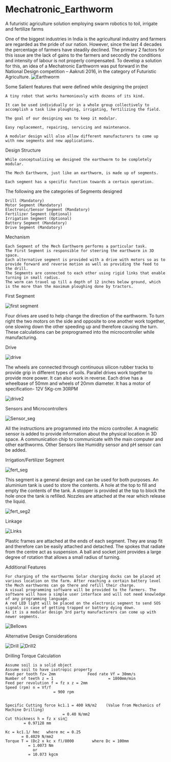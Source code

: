 # Mechatronic_Earthworm
A futuristic agriculture solution employing swarm robotics to toil, irrigate and fertilize farms

One of the biggest industries in India is the agricultural industry and farmers are regarded as the pride of our nation. However, since the last 4 decades the percentage of farmers have steadily declined. The primary 2 factors for this issue are the lack of gains to the farmers and secondly the conditions and intensity of labour is not properly compensated. To develop a solution for this, an idea of a Mechatronic Earthworm was put forward in the National Design competition – Aakruti 2016, in the category of Futuristic Agriculture. 
![Earthworm](/Earthworm.jpg)

Some Salient features that were defined while designing the project
	
	A tiny robot that works harmoniously with dozens of its kind.
	
	It can be used individually or in a whole group collectively to accomplish a task like ploughing, irrigating, fertilizing the field.
	
	The goal of our designing was to keep it modular. 
	
	Easy replacement, repairing, servicing and maintenance.
	
	A modular design will also allow different manufacturers to come up with new segments and new applications.
 
Design Structure
	
	While conceptualizing we designed the earthworm to be completely modular.
	
	The Mech Earthworm, just like an earthworm, is made up of segments.
	
	Each segment has a specific function towards a certain operation.
	
The following are the categories of Segments designed
	
	Drill (Mandatory)
	Motor Segment (Mandatory)
	Electronic/Sensor Segment (Mandatory)
	Fertilizer Segment (Optional)
	Irrigation Segment (Optional)
	Battery Segment (Mandatory)
	Drive Segment (Mandatory)

Mechanism
	
	Each Segment of the Mech Earthworm performs a particular task.
	The First Segment is responsible for steering the earthworm in 3D space.
	Each alternative segment is provided with a drive with motors so as to provide forward and reverse motion as well as providing the feed to the drill.
	The Segments are connected to each other using rigid links that enable turning in small radius.
	The worm can travel up till a depth of 12 inches below ground, which is the more than the maximum ploughing done by tractors.

First Segment

![first segment](/1stsegAssem.JPG)
 
Four drives are used to help change the direction of the earthworm.
To turn right the two motors on the side and opposite to one another work together, one slowing down the other speeding up and therefore causing the turn.
These calculations can be preprogramed into the microcontroller while manufacturing.

Drive

![drive](/Drive.JPG)
 
The wheels are connected through continuous silicon rubber tracks to provide grip in different types of soils. Parallel drives work together to provide more power. It can also work in reverse.
Each drive has a wheelbase of 50mm and wheels of 20mm diameter.
It has a motor of specification- 12V 5Kg-cm 30RPM

![drive2](/drivemech.JPG)

Sensors and Microcontrollers

![Sensor_seg](/SensorSeg.jpg)
 
All the instructions are programmed into the micro controller.
A magnetic sensor is added to provide information about the physical location in 3D space.
A communication chip to communicate with the main computer and other earthworms.
Other Sensors like Humidity sensor and pH sensor can be added.

Irrigation/Fertilizer Segment

![fert_seg](/FertilizerSeg.jpg)
 
This segment is a general design and can be used for both purposes. 
An aluminium tank is used to store the contents.
A hole at the top to fill and empty the contents of the tank.
A stopper is provided at the top to block the hole once the tank is refilled.
Nozzles are attached at the rear which release the liquid.

![fert_seg2](/FertilizerSeg1.jpg)

Linkage

![Links](/linksa.jpg)
 
Plastic frames are attached at the ends of each segment.
They are snap fit and therefore can be easily attached and detached.
The spokes that radiate from the centre act as suspension.
A ball and socket joint provides a large degree of rotation that allows a small radius of turning.

Additional Features
	
	For charging of the earthworms Solar charging docks can be placed at various location on the farm. After reaching a certain battery level the Mech earthworms can go there and refill their charge.
	A visual programming software will be provided to the farmers. The software will have a simple user interface and will not need knowledge of any programming language.
	A red LED light will be placed on the electronic segment to send SOS signals in case of getting trapped or battery dying down.
	As it is a modular design 3rd party manufacturers can come up with newer segments.
	
![Bellows](/Bellows.jpg)

Alternative Design Considerations

![Drill](/Space.jpg)
![Drill2](/AugerDrill.jpg)


Drilling Torque Calculation
	
	Assume soil is a solid object
	Assume soil to have isotropic property
	Feed per tooth fz= 2mm				Feed rate Vf = 30mm/s
	Number of teeth z = 1					     = 1800mm/min
	Feed per revolution f = fz x z = 2mm
	Speed (rpm) n = Vf/f 
	        		     = 900 rpm


	Specific Cutting force kc1.1 = 400 kN/m2    (Value from Mechanics of Machine Drilling)
            			     = 0.40 N/mm2
	Cut thickness h = fz x sin
  			= 0.97128 mm
	
	Kc = kc1.1/ hmc   where mc = 0.25
           = 0.4029 N/mm2
	Torque T = (Dc2 x kc x f)/8000        where Dc = 100mm
		      = 1.0073 Nm
				or
		      = 10.073 kgcm	

